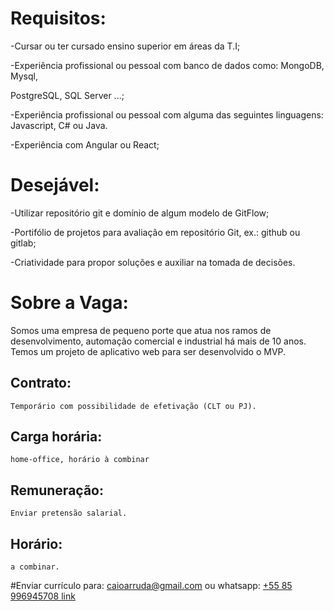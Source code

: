 # Requisitos:

-Cursar ou ter cursado ensino superior em áreas da T.I;

-Experiência profissional ou pessoal com banco de dados como: MongoDB, Mysql,

PostgreSQL, SQL Server ...;

-Experiência profissional ou pessoal com alguma das seguintes linguagens: Javascript, C# ou Java.

-Experiência com Angular ou React;

# Desejável:

-Utilizar repositório git e domínio de algum modelo de GitFlow;

-Portifólio de projetos para avaliação em repositório Git, ex.: github ou gitlab;

-Criatividade para propor soluções e auxiliar na tomada de decisões.

# Sobre a Vaga:

Somos uma empresa de pequeno porte que atua nos ramos de desenvolvimento, automação comercial e industrial há mais de 10 anos. 
Temos um projeto de aplicativo web para ser desenvolvido o MVP.

## Contrato: 
    Temporário com possibilidade de efetivação (CLT ou PJ).

## Carga horária: 
    home-office, horário à combinar

## Remuneração: 
    Enviar pretensão salarial.

## Horário: 
    a combinar.

#Enviar currículo para:
    caioarruda@gmail.com ou whatsapp: [+55 85 996945708 link](https://api.whatsapp.com/send?phone=5585996945708)
